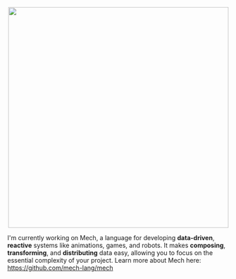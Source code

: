 <p align="center">
  <img width="500px" src="https://gitlab.com/mech-lang/assets/-/raw/main/images/logo.png">
</p>

I'm currently working on Mech, a language for developing **data-driven**, **reactive** systems like animations, games, and robots. It makes **composing**, **transforming**, and **distributing** data easy, allowing you to focus on the essential complexity of your project. Learn more about Mech here: https://github.com/mech-lang/mech

<!--
**cmontella/cmontella** is a ✨ _special_ ✨ repository because its `README.md` (this file) appears on your GitHub profile.

Here are some ideas to get you started:

- 🔭 I’m currently working on ...
- 🌱 I’m currently learning ...
- 👯 I’m looking to collaborate on ...
- 🤔 I’m looking for help with ...
- 💬 Ask me about ...
- 📫 How to reach me: ...
- 😄 Pronouns: ...
- ⚡ Fun fact: ...
-->
